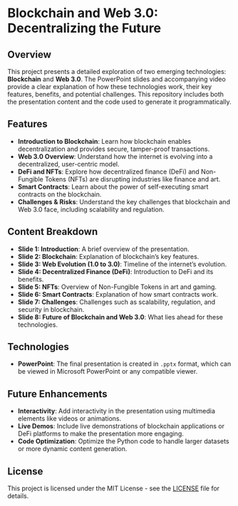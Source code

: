 # Blockchain and Web 3.0: Decentralizing the Future

## Overview

This project presents a detailed exploration of two emerging technologies: **Blockchain** and **Web 3.0**. The PowerPoint slides and accompanying video provide a clear explanation of how these technologies work, their key features, benefits, and potential challenges. This repository includes both the presentation content and the code used to generate it programmatically.


## Features
- **Introduction to Blockchain**: Learn how blockchain enables decentralization and provides secure, tamper-proof transactions.
- **Web 3.0 Overview**: Understand how the internet is evolving into a decentralized, user-centric model.
- **DeFi and NFTs**: Explore how decentralized finance (DeFi) and Non-Fungible Tokens (NFTs) are disrupting industries like finance and art.
- **Smart Contracts**: Learn about the power of self-executing smart contracts on the blockchain.
- **Challenges & Risks**: Understand the key challenges that blockchain and Web 3.0 face, including scalability and regulation.



## Content Breakdown

- **Slide 1: Introduction**: A brief overview of the presentation.
- **Slide 2: Blockchain**: Explanation of blockchain’s key features.
- **Slide 3: Web Evolution (1.0 to 3.0)**: Timeline of the internet’s evolution.
- **Slide 4: Decentralized Finance (DeFi)**: Introduction to DeFi and its benefits.
- **Slide 5: NFTs**: Overview of Non-Fungible Tokens in art and gaming.
- **Slide 6: Smart Contracts**: Explanation of how smart contracts work.
- **Slide 7: Challenges**: Challenges such as scalability, regulation, and security in blockchain.
- **Slide 8: Future of Blockchain and Web 3.0**: What lies ahead for these technologies.

## Technologies
- **PowerPoint**: The final presentation is created in `.pptx` format, which can be viewed in Microsoft PowerPoint or any compatible viewer.

## Future Enhancements

- **Interactivity**: Add interactivity in the presentation using multimedia elements like videos or animations.
- **Live Demos**: Include live demonstrations of blockchain applications or DeFi platforms to make the presentation more engaging.
- **Code Optimization**: Optimize the Python code to handle larger datasets or more dynamic content generation.

## License

This project is licensed under the MIT License - see the [LICENSE](LICENSE) file for details.
